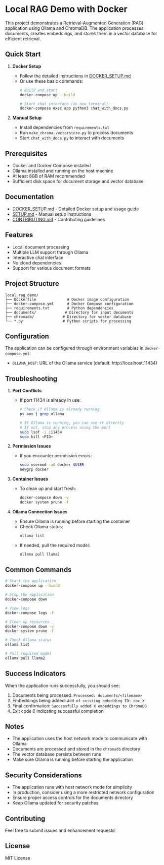 # Local RAG Demo with Docker

This project demonstrates a Retrieval-Augmented Generation (RAG) application using Ollama and ChromaDB. The application processes documents, creates embeddings, and stores them in a vector database for efficient retrieval.

## Quick Start

1. **Docker Setup**
   - Follow the detailed instructions in [DOCKER_SETUP.md](DOCKER_SETUP.md)
   - Or use these basic commands:
     ```bash
     # Build and start
     docker-compose up --build
     
     # Start chat interface (in new terminal)
     docker-compose exec app python3 chat_with_docs.py
     ```

2. **Manual Setup**
   - Install dependencies from `requirements.txt`
   - Run `make_chroma_vectorstore.py` to process documents
   - Start `chat_with_docs.py` to interact with documents

## Prerequisites

- Docker and Docker Compose installed
- Ollama installed and running on the host machine
- At least 8GB of RAM recommended
- Sufficient disk space for document storage and vector database

## Documentation

- [DOCKER_SETUP.md](DOCKER_SETUP.md) - Detailed Docker setup and usage guide
- [SETUP.md](SETUP.md) - Manual setup instructions
- [CONTRIBUTING.md](CONTRIBUTING.md) - Contributing guidelines

## Features

- Local document processing
- Multiple LLM support through Ollama
- Interactive chat interface
- No cloud dependencies
- Support for various document formats

## Project Structure

```
local_rag_demo/
├── Dockerfile              # Docker image configuration
├── docker-compose.yml      # Docker Compose configuration
├── requirements.txt        # Python dependencies
├── documents/             # Directory for input documents
├── chromadb/             # Directory for vector database
└── *.py                  # Python scripts for processing
```

## Configuration

The application can be configured through environment variables in `docker-compose.yml`:

- `OLLAMA_HOST`: URL of the Ollama service (default: http://localhost:11434)

## Troubleshooting

1. **Port Conflicts**
   - If port 11434 is already in use:
     ```bash
     # Check if Ollama is already running
     ps aux | grep ollama
     
     # If Ollama is running, you can use it directly
     # If not, stop any process using the port
     sudo lsof -i :11434
     sudo kill <PID>
     ```

2. **Permission Issues**
   - If you encounter permission errors:
     ```bash
     sudo usermod -aG docker $USER
     newgrp docker
     ```

3. **Container Issues**
   - To clean up and start fresh:
     ```bash
     docker-compose down -v
     docker system prune -f
     ```

4. **Ollama Connection Issues**
   - Ensure Ollama is running before starting the container
   - Check Ollama status:
     ```bash
     ollama list
     ```
   - If needed, pull the required model:
     ```bash
     ollama pull llama2
     ```

## Common Commands

```bash
# Start the application
docker-compose up --build

# Stop the application
docker-compose down

# View logs
docker-compose logs -f

# Clean up resources
docker-compose down -v
docker system prune -f

# Check Ollama status
ollama list

# Pull required model
ollama pull llama2
```

## Success Indicators

When the application runs successfully, you should see:
1. Documents being processed: `Processed: documents/<filename>`
2. Embeddings being added: `Add of existing embedding ID: doc_X`
3. Final confirmation: `Successfully added X embeddings to ChromaDB`
4. Exit code 0 indicating successful completion

## Notes

- The application uses the host network mode to communicate with Ollama
- Documents are processed and stored in the `chromadb` directory
- The vector database persists between runs
- Make sure Ollama is running before starting the application

## Security Considerations

- The application runs with host network mode for simplicity
- In production, consider using a more restricted network configuration
- Ensure proper access controls for the documents directory
- Keep Ollama updated for security patches

## Contributing

Feel free to submit issues and enhancement requests!

## License

MIT License
